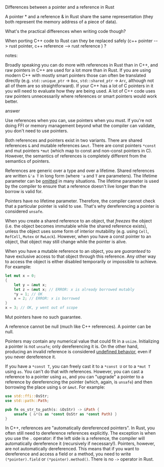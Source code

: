 Differences between a pointer and a reference in Rust

A pointer * and a reference & in Rust share the same representation (they both represent the memory address of a piece of data).

What's the practical differences when writing code though?

When porting C++ code to Rust can they be replaced safely (c++ pointer --> rust pointer, c++ reference --> rust reference ) ?

notes:

Broadly speaking you can do more with references in Rust than in C++, and raw pointers in C++ are used for a lot more than in Rust. If you are using modern C++ with mostly smart pointers those can often be translated directly (e.g. `std::unique_ptr` -> `Box`, `std::shared_ptr` -> `Arc`, although not all of them are so straightforward). If your C++ has a lot of C pointers in it you will need to evaluate how they are being used. A lot of C++ code uses raw pointers unnecessarily where references or smart pointers would work better.

answer

Use references when you can, use pointers when you must. If you're not doing FFI or memory management beyond what the compiler can validate, you don't need to use pointers.

Both references and pointers exist in two variants. There are shared references `&` and mutable references `&mut`. There are const pointers `*const` and mut pointers `*mut` (which map to const and non-const pointers in C). However, the semantics of references is completely different from the semantics of pointers.

References are generic over a type and over a lifetime. Shared references are written `&'a T` in long form (where `'a` and `T` are parameters). The lifetime parameter can be [omitted](https://doc.rust-lang.org/nomicon/lifetime-elision.html) in many situations. The lifetime parameter is used by the compiler to ensure that a reference doesn't live longer than the borrow is valid for.

Pointers have no lifetime parameter. Therefore, the compiler cannot check that a particular pointer is valid to use. That's why dereferencing a pointer is considered `unsafe`.

When you create a shared reference to an object, that *freezes* the object (i.e. the object becomes immutable while the shared reference exists), unless the object uses some form of interior mutability (e.g. using `Cell`, `RefCell`, `Mutex` or `RwLock`). However, when you have a const pointer to an object, that object may still change while the pointer is alive.

When you have a mutable reference to an object, you are *guaranteed* to have exclusive access to that object through this reference. Any other way to access the object is either disabled temporarily or impossible to achieve. For example:

```rust
let mut x = 0;
{
    let y = &mut x;
    let z = &mut x; // ERROR: x is already borrowed mutably
    *y = 1; // OK
    x = 2; // ERROR: x is borrowed
}
x = 3; // OK, y went out of scope
```

Mut pointers have no such guarantee.

A reference cannot be null (much like C++ references). A pointer can be null.

Pointers may contain any numerical value that could fit in a `usize`. Initializing a pointer is not `unsafe`; only dereferencing it is. On the other hand, producing an invalid reference is considered [undefined behavior](https://doc.rust-lang.org/reference/behavior-considered-undefined.html), even if you never dereference it.

If you have a `*const T`, you can freely cast it to a `*const U` or to a `*mut T` using `as`. You can't do that with references. However, you can cast a reference to a pointer using `as`, and you can "upgrade" a pointer to a reference by dereferencing the pointer (which, again, is `unsafe`) and then borrowing the place using `&` or `&mut`. For example:

```rust
use std::ffi::OsStr;
use std::path::Path;

pub fn os_str_to_path(s: &OsStr) -> &Path {
    unsafe { &*(s as *const OsStr as *const Path) }
}
```

In C++, references are "automatically dereferenced pointers". In Rust, you often still need to dereference references explicitly. The exception is when you use the `.` operator: if the left side is a reference, the compiler will automatically dereference it (recursively if necessary!). Pointers, however, are not automatically dereferenced. This means that if you want to dereference and access a field or a method, you need to write `(*pointer).field` or `(*pointer).method()`. There is no `->` operator in Rust.